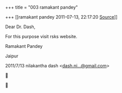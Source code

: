 +++
title = "003 ramakant pandey"

+++
[[ramakant pandey	2011-07-13, 22:17:20 [Source](https://groups.google.com/g/bvparishat/c/us-zSzt73pk)]]



Dear Dr. Dash,

For this purpose visit rsks website.

Ramakant Pandey

Jaipur  
  

2011/7/13 nilakantha dash \<[dash.ni...@gmail.com]()\>  





